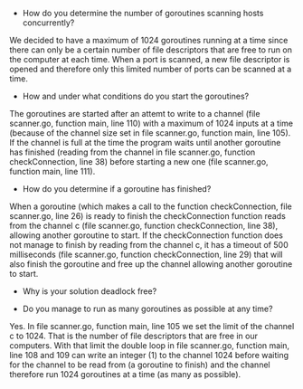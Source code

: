 - How do you determine the number of goroutines scanning hosts concurrently?

We decided to have a maximum of 1024 goroutines running at a time since there can only be a certain number of file descriptors that are free to run on the computer at each time. When a port is scanned, a new file descriptor is opened and therefore only this limited number of ports can be scanned at a time.

- How and under what conditions do you start the goroutines?

The goroutines are started after an attemt to write to a channel (file scanner.go, function main, line 110) with a maximum of 1024 inputs at a time (because of the channel size set in file scanner.go, function main, line 105). If the channel is full at the time the program waits until another goroutine has finished (reading from the channel in file scanner.go, function checkConnection, line 38) before starting a new one (file scanner.go, function main, line 111). 

- How do you determine if a goroutine has finished?

When a goroutine (which makes a call to the function checkConnection, file scanner.go, line 26) is ready to finish the checkConnection function reads from the channel c (file scanner.go, function checkConnection, line 38), allowing another goroutine to start. If the checkConnection function does not manage to finish by reading from the channel c, it has a timeout of 500 milliseconds (file scanner.go, function checkConnection, line 29) that will also finish the goroutine and free up the channel allowing another goroutine to start.

- Why is your solution deadlock free?

    
- Do you manage to run as many goroutines as possible at any time?

Yes. In file scanner.go, function main, line 105 we set the limit of the channel c to 1024. That is the number of file descriptors that are free in our computers. With that limit the double loop in file scanner.go, function main, line 108 and 109 can write an integer (1) to the channel 1024 before waiting for the channel to be read from (a goroutine to finish) and the channel therefore run 1024 goroutines at a time (as many as possible).